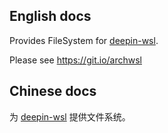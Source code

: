## English docs

Provides FileSystem for [deepin-wsl](https://github.com/linuxdeepin/deepin-wsl).

Please see https://git.io/archwsl

## Chinese docs

为 [deepin-wsl](https://github.com/linuxdeepin/deepin-wsl) 提供文件系统。
